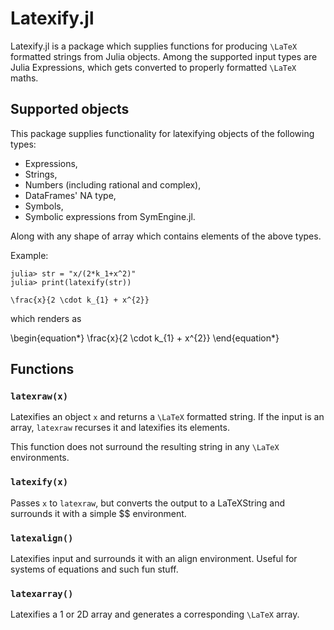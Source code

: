 # Latexify.jl

Latexify.jl is a package which supplies functions for producing ``\LaTeX`` formatted strings from Julia objects. Among the supported input types are Julia Expressions, which gets converted to properly formatted ``\LaTeX`` maths.

## Supported objects
This package supplies functionality for latexifying objects of the following types:

- Expressions,
- Strings,
- Numbers (including rational and complex),
- DataFrames' NA type,
- Symbols,
- Symbolic expressions from SymEngine.jl.

Along with any shape of array which contains elements of the above types.

Example:
```julia-repl
julia> str = "x/(2*k_1+x^2)"
julia> print(latexify(str))

\frac{x}{2 \cdot k_{1} + x^{2}}
```

which renders as

\begin{equation\*}
\frac{x}{2 \cdot k_{1} + x^{2}}
\end{equation\*}

## Functions

### `latexraw(x)`

Latexifies an object `x` and returns a ``\LaTeX`` formatted string.
If the input is an array, `latexraw` recurses it and latexifies its elements.

This function does not surround the resulting string in any ``\LaTeX`` environments.

### `latexify(x)`
Passes `x` to `latexraw`, but converts the output to a LaTeXString and surrounds it with a simple \$\$ environment.

### `latexalign()`
Latexifies input and surrounds it with an align environment. Useful for systems of equations and such fun stuff.

### `latexarray()`
Latexifies a 1 or 2D array and generates a corresponding ``\LaTeX`` array.
